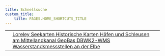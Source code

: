 ```yaml
---
title: Schnellsuche
custom_title:
    title: PAGES.HOME_SHORTCUTS_TITLE
---
```

<div class="button-list">
    <table>
        <tbody>
        <tr>
            <td></td>
            <td>
                <a class="button outline list_entry" href="/freitextsuche?q=Loreley">
                    <span>Loreley</span>
                </a>
                <a class="button outline list_entry" href="/freitextsuche?q=Seekarten WMS">
                    <span>Seekarten</span>
                </a>
                <a class="button outline list_entry" href="/freitextsuche?action=showAllForDomain&q=Historische+Karten">
                    <span>Historische Karten</span>
                </a>
                <a class="button outline list_entry" href="/freitextsuche?q=(Schiff*Schleuse*+OR+Hafen*)+WINDBWASTRIDNR%3A+3101">
                    <span>Häfen und Schleusen am Mittellandkanal</span>
                </a>
                <a class="button outline list_entry" href="/freitextsuche?q=GeoBas">
                    <span>GeoBas</span>
                </a>
                <a class="button outline list_entry" href="/freitextsuche?q=DBWK2-WMS">
                    <span>DBWK2-WMS</span>
                </a>
                <a class="button outline list_entry" href="/freitextsuche?q=WINDBWASTRIDNR%3A+0701+AND+WINDOART%3A+251">
                    <span>Wasserstandsmessstellen an der Elbe</span>
                </a>
            </td>
        </tr>
        </tbody>
    </table>
</div>